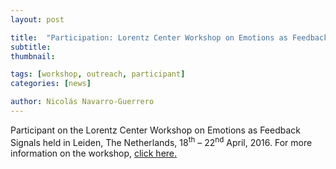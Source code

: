 ```yaml
---
layout: post

title:  "Participation: Lorentz Center Workshop on Emotions as Feedback Signals"
subtitle: 
thumbnail: 

tags: [workshop, outreach, participant]
categories: [news]

author: Nicolás Navarro-Guerrero
---
```


Participant on the Lorentz Center Workshop on Emotions as Feedback Signals held in Leiden, The Netherlands, 18<sup>th</sup> &ndash; 22<sup>nd</sup> April, 2016. For more information on the workshop, <a href="https://www.lorentzcenter.nl/lc/web/2016/794/info.php3?wsid=794" target="_blank">click here.</a>

<!--more-->

